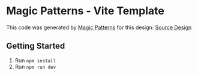# Magic Patterns - Vite Template

This code was generated by [Magic Patterns](https://magicpatterns.com) for this design: [Source Design](https://magicpatterns.com/c/4xyekk146sur2g42hjuj8i)

## Getting Started

1. Run `npm install`
2. Run `npm run dev`
